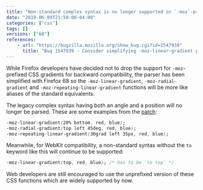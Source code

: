 ```yaml
---
title: "Non-standard complex syntax is no longer supported in `-moz`-prefixed CSS gradients"
date: "2019-06-09T21:50:00-04:00"
categories: ["css"]
tags: []
versions: ["68"]
references:
    - url: "https://bugzilla.mozilla.org/show_bug.cgi?id=1547939"
      title: "Bug 1547939 - Consider simplifying -moz-linear-gradient parsing"
---
```

While Firefox developers have decided not to drop the support for `-moz`-prefixed CSS gradients for backward compatibility, the parser has been simplified with Firefox 68 so the `-moz-linear-gradient`, `-moz-radial-gradient` and `-moz-repeating-linear-gradient` functions will be more like aliases of the standard equivalents.

The legacy complex syntax having both an angle and a position will no longer be parsed. These are some examples from the [patch](https://hg.mozilla.org/mozilla-central/rev/a484a2625d18):

```css
-moz-linear-gradient(20% bottom, red, blue);
-moz-radial-gradient(top left 45deg, red, blue);
-moz-repeating-linear-gradient(30grad left 35px, red, blue);
```

Meanwhile, for WebKit compatibility, a non-standard syntax without the `to` keyword like this will continue to be supported:

```css
-moz-linear-gradient(top, red, blue); /* has to be `to top` */
```

Web developers are still encouraged to use the unprefixed version of these CSS functions which are widely supported by now.
